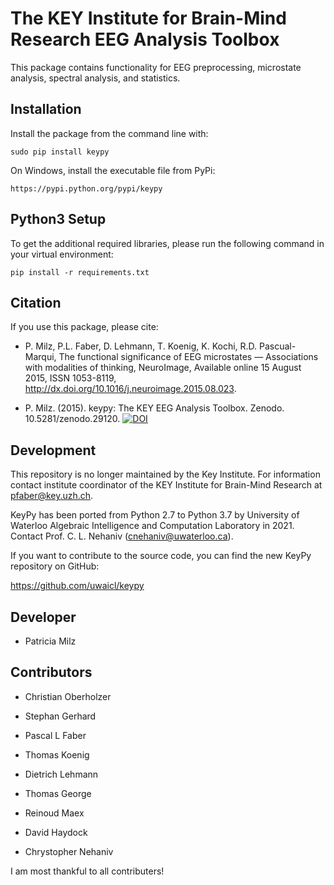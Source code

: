 The KEY Institute for Brain-Mind Research
EEG Analysis Toolbox
============================================================
This package contains functionality for EEG preprocessing,
microstate analysis, spectral analysis, and statistics.

Installation
------------

Install the package from the command line with:

	sudo pip install keypy

On Windows, install the executable file from PyPi:

	https://pypi.python.org/pypi/keypy


Python3 Setup
-------------
To get the additional required libraries, please run the following command in your virtual environment:
```
pip install -r requirements.txt
```


Citation
--------
	
If you use this package, please cite:	

* P. Milz, P.L. Faber, D. Lehmann, T. Koenig, K. Kochi, R.D. Pascual-Marqui, The functional significance of EEG microstates — Associations with modalities of thinking, NeuroImage, Available online 15 August 2015, ISSN 1053-8119, http://dx.doi.org/10.1016/j.neuroimage.2015.08.023.
	
* P. Milz. (2015). keypy: The KEY EEG Analysis Toolbox. Zenodo. 10.5281/zenodo.29120. [![DOI](https://zenodo.org/badge/17507/keyinst/keypy.svg)](https://zenodo.org/badge/latestdoi/17507/keyinst/keypy)

Development
-----------

This repository is no longer maintained by the Key Institute. 
For information contact institute coordinator of the KEY Institute for Brain-Mind Research at pfaber@key.uzh.ch.

KeyPy has been ported from Python 2.7 to Python 3.7 by University of Waterloo Algebraic Intelligence and Computation Laboratory in 2021. 
Contact Prof. C. L. Nehaniv (cnehaniv@uwaterloo.ca). 

If you want to contribute to the source code, you can find the new KeyPy repository on GitHub:

https://github.com/uwaicl/keypy
	

Developer
---------
* Patricia Milz

Contributors
---------------
* Christian Oberholzer
* Stephan Gerhard
* Pascal L Faber
* Thomas Koenig
* Dietrich Lehmann

* Thomas George 
* Reinoud Maex  
* David Haydock 
* Chrystopher Nehaniv 


I am most thankful to all contributers!
